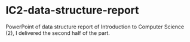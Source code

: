 # IC2-data-structure-report
PowerPoint of data structure report of Introduction to Computer Science (2), I delivered the second half of the part.
